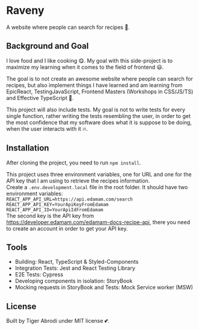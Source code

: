 # Raveny

A website where people can search for recipes :raised_hands:.

## Background and Goal

I love food and I like cooking :yum:. My goal with this side-project is to maximize my learning when it comes to the field of frontend :smiley:.

The goal is to not create an awesome website where people can search for recipes, but also implement things I have learned and am learning from EpicReact, TestingJavaScript, Frontend Masters (Workshops in CSS/JS/TS) and Effective TypeScript :tada:.

This project will also include tests. My goal is not to write tests for every single function, rather writing the tests resembling the user, in order to get the most confidence that my software does what it is suppose to be doing, when the user interacts with it :fire:.

## Installation

After cloning the project, you need to run `npm install`.

This project uses three environment variables, one for URL and one for the API key that I am using to retrieve the recipes information.
<br>
Create a `.env.development.local` file in the root folder.
It should have two environment variables:
<br>
`REACT_APP_API_URL=https://api.edamam.com/search`
<br>
`REACT_APP_API_KEY=YourApiKeyFromEdamam`
<br>
`REACT_APP_API_ID=YourApiIdFromEdamam`
<br>
The second key is the API key from https://developer.edamam.com/edamam-docs-recipe-api, there you need to create an account in order to get your API key.

## Tools

- Building: React, TypeScript & Styled-Components
- Integration Tests: Jest and React Testing Library
- E2E Tests: Cypress
- Developing components in isolation: StoryBook
- Mocking requests in StoryBook and Tests: Mock Service worker (MSW)

## License

Built by Tiger Abrodi under MIT license :two_hearts:.
